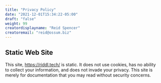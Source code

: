 ```yaml
---
title: "Privacy Policy"
date: "2021-12-01T15:34:22-05:00"
draft: "false"
weight: 99
creatordisplayname: "Reid Spencer"
creatoremail: "reid@ossum.biz"
---
```


## Static Web Site
This site, https://riddl.tech/ is static. It does not use cookies, has no 
ability to collect your information, and does not invade your privacy. This 
site is merely for documentation that you may read without security concerns.  
